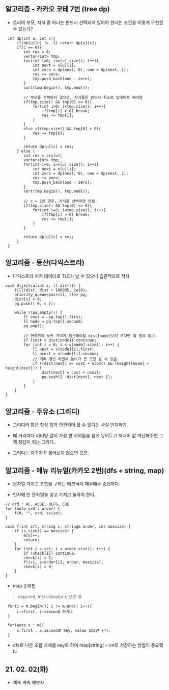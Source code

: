 ## 알고리즘 - 카카오 코테 7번 (tree dp)

 - 트리의 부모, 자식 중 하나는 반드시 선택되어 있어야 한다는 조건을 어떻게 구현할 수 있는가?

```
 int dp(int u, int c){
     if(dp[u][c] != -1) return dp[u][c];
     if(c == 0){
        int res = 0;
        vector<int> tmp;
        for(int i=0; i<v[u].size(); i++){
            int next = v[u][i];
            int zero = dp(next, 0), one = dp(next, 1);
            res += zero;
            tmp.push_back(one - zero);
        }
        sort(tmp.begin(), tmp.end());

        // 부모를 선택하지 않으면, 자식들은 반드시 최소로 업데이트 해야함
        if(tmp.size() && tmp[0] <= 0){
            for(int i=0; i<tmp.size(); i++){
                if(tmp[i] > 0) break;
                res += tmp[i];
            }
        }
        else if(tmp.size() && tmp[0] > 0){
            res += tmp[0];
        }

        return dp[u][c] = res;
     } else {
        int res = ary[u];
        vector<int> tmp;
        for(int i=0; i<v[u].size(); i++){
            int next = v[u][i];
            int zero = dp(next, 0), one = dp(next, 1);
            res += zero;
            tmp.push_back(one - zero);
        }
        sort(tmp.begin(), tmp.end());

        // c = 1인 경우, 자식을 선택하면 안됨. 
        if(tmp.size() && tmp[0] <= 0){
            for(int i=0; i<tmp.size(); i++){
                if(tmp[i] > 0) break;
                res += tmp[i];
            }
        }
        
        return dp[u][c] = res;
     }
 }
 ```

## 알고리즘 - 등산(다익스트라)


 - 다익스트라 저격 데이터로 TLE가 날 수 있으니 습관적으로 적자.

```
void dijkstra(int s, ll dist[]) {
	fill(dist, dist + 100005, 1e18);
	priority_queue<pair<ll, ll>> pq;
	dist[s] = 0;
	pq.push({ 0, s });

	while (!pq.empty()) {
		ll cost = -pq.top().first;
		ll node = pq.top().second;
		pq.pop();

		// 현재까지 노드 거리가 갱신해야할 dist[node]보다 크다면 할 필요 없다.
		if (cost > dist[node]) continue;
		for (int i = 0; i < v[node].size(); i++) {
			ll next = v[node][i].first;
			ll ncost = v[node][i].second;
			// 거리 갱신 하면서 높이가 큰 곳만 갈 수 있음
			if ((dist[next] >= cost + ncost) && (height[node] < height[next])) {
				dist[next] = cost + ncost;
				pq.push({ -dist[next], next });
			}
		}
	}
}
```

## 알고리즘 - 주유소 (그리디)

 - 그리디라 함은 항상 힙과 연관되어 풀 수 있다는 사실 인지하기

 - 매 거리마다 리터당 값이 가장 싼 지역들을 힙에 넣어두고 꺼내어 값 계산해주면 그게 정답이 되는 그리디..

 - 그리디는 자꾸자꾸 풀어보지 않으면 모름.


## 알고리즘 - 메뉴 리뉴얼(카카오 2번)(dfs + string, map)

 - 문자열 가지고 조합을 구하는 테크닉이 매우매우 중요하다.

 - 인자에 빈 문자열을 넣고 가지고 놀아야 한다.

```
// ord : AC, ACDE, BCFG, CDE
for (auto ord : order) {
    f(0, "", ord, ssize);
}

void f(int srt, string s, string& order, int maxsize) {
    if (s.size() == maxsize) {
        m[s]++;
        return;
    }
    for (int i = srt; i < order.size(); i++) {
        if (check[i]) continue;
        check[i] = 1;
        f(i+1, s+order[i], order, maxsize);
        check[i] = 0;
    }
}
```
 - map 순회법
 
 > map<int, int>::iterator i; 선언 후

```
 for(i = m.begin(); i != m.end() i++){
     i->first, i->second 하거나
 }

 for(auto x : m){
     x.first , x.second로 key, value 잡으면 된다.
 }
```

 - dfs로 나온 조합 자체를 key로 하여 map[string] = int로 저장하는 방법이 중요했다.

## 21. 02. 02(화)

 - 계속 계속 해보자
